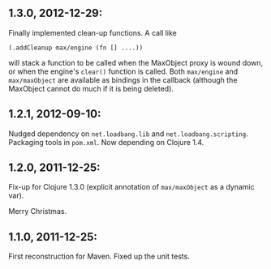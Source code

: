 ## 1.3.0, 2012-12-29:

Finally implemented clean-up functions. A call like

    (.addCleanup max/engine (fn [] ....))

will stack a function to be called when the MaxObject proxy is
wound down, or when the engine's `clear()` function is called.
Both `max/engine` and `max/maxObject` are available as bindings
in the callback (although the MaxObject cannot do much if it
is being deleted).

## 1.2.1, 2012-09-10:

Nudged dependency on `net.loadbang.lib` and `net.loadbang.scripting`.
Packaging tools in `pom.xml`. Now depending on Clojure 1.4.

## 1.2.0, 2011-12-25:

Fix-up for Clojure 1.3.0 (explicit annotation of `max/maxObject` as a
dynamic var).

Merry Christmas.

## 1.1.0, 2011-12-25:

First reconstruction for Maven. Fixed up the unit tests.
